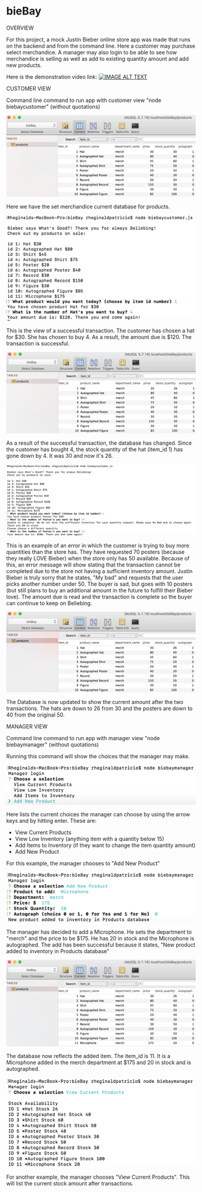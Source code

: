 # bieBay

OVERVIEW

For this project, a mock Justin Bieber online store app was made that runs on the backend and from the command line. Here a customer may purchase select merchandice. A manager may also login to be able to see how merchandice is selling as well as add to existing quantity amount and add new products. 

Here is the demonstration video link: [![IMAGE ALT TEXT](http://img.youtube.com/vi/YOUTUBE_VIDEO_ID_HERE/0.jpg)](http://www.youtube.com/watch?v=YOUTUBE_VIDEO_ID_HERE "Video Title")

CUSTOMER VIEW

Command line command to run app with customer view
"node biebaycustomer" (without quotations)

![](/images_for_readme/01_original_database.png)

Here we have the set merchandice current database for products.

![](/images_for_readme/02_successful_completed_customer_transaction.png)

This is the view of a successful transaction. The customer has chosen a hat for $30. She has chosen to buy 4. As a result, the amount due is $120. The transaction is successful.

![](/images_for_readme/03_new_database_after_transaction.png)

As a result of the successful transaction, the database has changed. Since the customer has bought 4, the stock quantity of the hat (item_id 1) has gone down by 4. It was 30 and now it's 26.

![](/images_for_readme/04_error_transaction_ask_again.png)

This is an example of an error in which the customer is trying to buy more quantities than the store has. They have requested 70 posters (because they really LOVE Bieber) when the store only has 50 available. Because of this, an error message will show stating that the transaction cannot be completed due to the store not having a sufficient inventory amount. Justin Bieber is truly sorry that he states, "My bad" and requests that the user picks another number under 50. The buyer is sad, but goes with 10 posters (but still plans to buy an additional amount in the future to fulfill their Bieber love). The amount due is read and the transaction is complete so the buyer can continue to keep on Beliebing. 

![](/images_for_readme/05_new_database_after_successful_and_error_transaction.png)

The Database is now updated to show the current amount after the two transactions. The hats are down to 26 from 30 and the posters are down to 40 from the original 50.


MANAGER VIEW

Command line command to run app with manager view
"node biebaymanager" (without quotations)

Running this command will show the choices that the manager may make.

![](/images_for_readme/06_manager_choices.png)

Here lists the current choices the manager can choose by using the arrow keys and by hitting enter. 
These are:
  - View Current Products
  - View Low Inventory (anything item with a quantity below 15)
  - Add Items to Inventory (if they want to change the item quantity amount)
  - Add New Product
  
For this example, the manager chooses to "Add New Product"

![](/images_for_readme/10_manager_successful_add.png)

The manager has decided to add a Microphone. He sets the department to "merch" and the price to be $175. He has 20 in stock and the Microphone is autographed. The add has been successful because it states, "New product added to inventory in Products database"

![](/images_for_readme/08_new_database_after_added_item.png)

The database now reflects the added item. The item_id is 11. It is a Microphone added in the merch department at $175 and 20 in stock and is autographed.

![](/images_for_readme/09_manager_current_stock.png)

For another example, the manager chooses "View Current Products". This will list the current stock amount after transactions.
